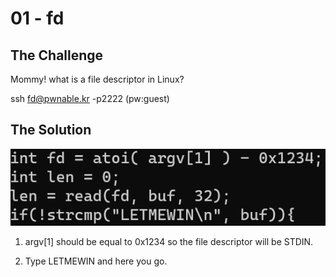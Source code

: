 # 01 - fd



## The Challenge



Mommy! what is a file descriptor in Linux?



ssh fd@pwnable.kr -p2222 \(pw:guest\)



## The Solution



![](/.gitbook/assets/image%20%281%29.png)



1. argv\[1\] should be equal to 0x1234 so the file descriptor will be STDIN.

2. Type LETMEWIN and here you go.



